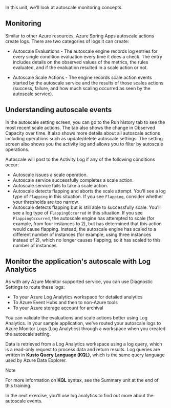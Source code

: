 In this unit, we'll look at autoscale monitoring concepts.

## Monitoring

Similar to other Azure resources, Azure Spring Apps autoscale actions create logs.
There are two categories of logs it can create:

- Autoscale Evaluations - The autoscale engine records log entries for every single condition evaluation every time it does a check. The entry includes details on the observed values of the metrics, the rules evaluated, and if the evaluation resulted in a scale action or not.

- Autoscale Scale Actions - The engine records scale action events started by the autoscale service and the results of those scales actions (success, failure, and how much scaling occurred as seen by the autoscale service).

## Understanding autoscale events

In the autoscale setting screen, you can go to the Run history tab to see the most recent scale actions. The tab also shows the change in Observed Capacity over time. It also shows more details about all autoscale actions including operations such as update/delete autoscale settings. The setting screen also shows you the activity log and allows you to filter by autoscale operations.

Autoscale will post to the Activity Log if any of the following conditions occur:

- Autoscale issues a scale operation.
- Autoscale service successfully completes a scale action.
- Autoscale service fails to take a scale action.
- Autoscale detects flapping and aborts the scale attempt. You'll see a log type of `Flapping` in this situation. If you see `Flapping`, consider whether your thresholds are too narrow.
- Autoscale detects flapping but is still able to successfully scale. You'll see a log type of `FlappingOccurred` in this situation. If you see `FlappingOccurred`, the autoscale engine has attempted to scale (for example, from four instances to 2), but has determined that this action would cause flapping. Instead, the autoscale engine has scaled to a different number of instances (for example, using three instances instead of 2), which no longer causes flapping, so it has scaled to this number of instances.

## Monitor the application's autoscale with Log Analytics

As with any Azure Monitor supported service, you can use Diagnostic Settings to route these logs:

- To your Azure Log Analytics workspace for detailed analytics
- To Azure Event Hubs and then to non-Azure tools
- To your Azure storage account for archival

You can validate the evaluations and scale actions better using Log Analytics. In your sample application, we've routed your autoscale logs to Azure Monitor Logs (Log Analytics) through a workspace when you created the autoscale setting.

Data is retrieved from a Log Analytics workspace using a log query, which is a read-only request to process data and return results. Log queries are written in **Kusto Query Language (KQL)**, which is the same query language used by Azure Data Explorer.

> [!NOTE]
> For more information on **KQL** syntax, see the Summary unit at the end of this training.

In the next exercise, you'll use log analytics to find out more about the autoscale events.
